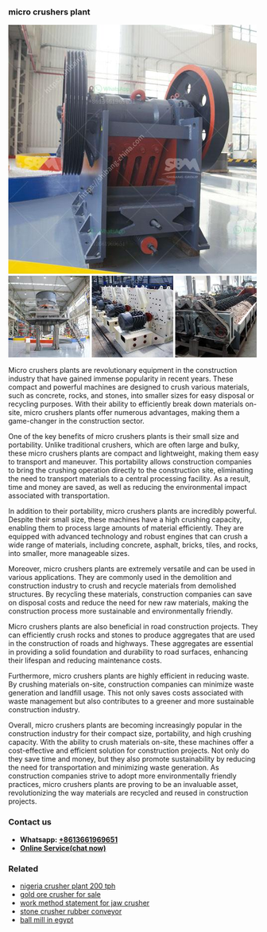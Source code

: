 <h3>micro crushers plant</h3><img src='1708587069.jpg' alt=''><p>Micro crushers plants are revolutionary equipment in the construction industry that have gained immense popularity in recent years. These compact and powerful machines are designed to crush various materials, such as concrete, rocks, and stones, into smaller sizes for easy disposal or recycling purposes. With their ability to efficiently break down materials on-site, micro crushers plants offer numerous advantages, making them a game-changer in the construction sector.</p><p>One of the key benefits of micro crushers plants is their small size and portability. Unlike traditional crushers, which are often large and bulky, these micro crushers plants are compact and lightweight, making them easy to transport and maneuver. This portability allows construction companies to bring the crushing operation directly to the construction site, eliminating the need to transport materials to a central processing facility. As a result, time and money are saved, as well as reducing the environmental impact associated with transportation.</p><p>In addition to their portability, micro crushers plants are incredibly powerful. Despite their small size, these machines have a high crushing capacity, enabling them to process large amounts of material efficiently. They are equipped with advanced technology and robust engines that can crush a wide range of materials, including concrete, asphalt, bricks, tiles, and rocks, into smaller, more manageable sizes.</p><p>Moreover, micro crushers plants are extremely versatile and can be used in various applications. They are commonly used in the demolition and construction industry to crush and recycle materials from demolished structures. By recycling these materials, construction companies can save on disposal costs and reduce the need for new raw materials, making the construction process more sustainable and environmentally friendly.</p><p>Micro crushers plants are also beneficial in road construction projects. They can efficiently crush rocks and stones to produce aggregates that are used in the construction of roads and highways. These aggregates are essential in providing a solid foundation and durability to road surfaces, enhancing their lifespan and reducing maintenance costs.</p><p>Furthermore, micro crushers plants are highly efficient in reducing waste. By crushing materials on-site, construction companies can minimize waste generation and landfill usage. This not only saves costs associated with waste management but also contributes to a greener and more sustainable construction industry.</p><p>Overall, micro crushers plants are becoming increasingly popular in the construction industry for their compact size, portability, and high crushing capacity. With the ability to crush materials on-site, these machines offer a cost-effective and efficient solution for construction projects. Not only do they save time and money, but they also promote sustainability by reducing the need for transportation and minimizing waste generation. As construction companies strive to adopt more environmentally friendly practices, micro crushers plants are proving to be an invaluable asset, revolutionizing the way materials are recycled and reused in construction projects.</p><h3>Contact us</h3><ul><li><strong>Whatsapp:&nbsp;<a href="https://wa.me/8613661969651">+8613661969651</a></strong></li><li><a href="https://swt.shibang-china.com/?git&amp;zhl&amp;micro crushers plant"><strong>Online Service(chat now)</strong></a></li></ul><h3>Related</h3><ul><li><a href='nigeria crusher plant 200 tph.md'>nigeria crusher plant 200 tph</a></li><li><a href='gold ore crusher for sale.md'>gold ore crusher for sale</a></li><li><a href='work method statement for jaw crusher.md'>work method statement for jaw crusher</a></li><li><a href='stone crusher rubber conveyor.md'>stone crusher rubber conveyor</a></li><li><a href='ball mill in egypt.md'>ball mill in egypt</a></li></ul>